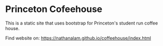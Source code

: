 # Princeton Cofeehouse

This is a static site that uses bootstrap for Princeton's student run coffee house.

Find website on: https://nathanalam.github.io/coffeehouse/index.html
